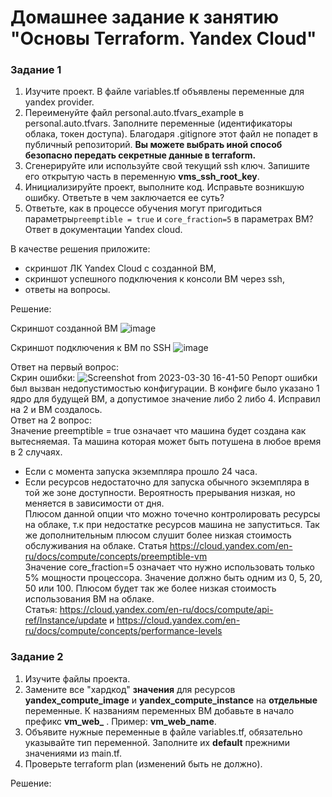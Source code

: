 # Домашнее задание к занятию "Основы Terraform. Yandex Cloud"

### Задание 1

1. Изучите проект. В файле variables.tf объявлены переменные для yandex provider.
2. Переименуйте файл personal.auto.tfvars_example в personal.auto.tfvars. Заполните переменные (идентификаторы облака, токен доступа). Благодаря .gitignore этот файл не попадет в публичный репозиторий. **Вы можете выбрать иной способ безопасно передать секретные данные в terraform.**
3. Сгенерируйте или используйте свой текущий ssh ключ. Запишите его открытую часть в переменную **vms_ssh_root_key**.
4. Инициализируйте проект, выполните код. Исправьте возникшую ошибку. Ответьте в чем заключается ее суть?
5. Ответьте, как в процессе обучения могут пригодиться параметры```preemptible = true``` и ```core_fraction=5``` в параметрах ВМ? Ответ в документации Yandex cloud.

В качестве решения приложите:
- скриншот ЛК Yandex Cloud с созданной ВМ,
- скриншот успешного подключения к консоли ВМ через ssh,
- ответы на вопросы.

Решение:

Скриншот созданной ВМ
![image](https://user-images.githubusercontent.com/92155007/229113344-a53ef6a6-abc4-46b6-9888-acb022dc703f.png)

Скриншот подключения к ВМ по SSH
![image](https://user-images.githubusercontent.com/92155007/229113592-07db024b-0832-4db2-8f39-98e677bcb02d.png)

Ответ на первый вопрос: \
Скрин ошибки:
![Screenshot from 2023-03-30 16-41-50](https://user-images.githubusercontent.com/92155007/229113696-1edeb4f1-85e8-4657-9a76-5c976afaa7a3.png)
Репорт ошибки был вызван недопустимостью конфигурации. В конфиге было указано 1 ядро для будущей ВМ, а допустимое значение либо 2 либо 4. Исправил на 2 и ВМ создалось. \
Ответ на 2 вопрос: \
Значение preemptible = true означает что машина будет создана как вытесняемая. Та машина которая может быть потушена в любое время в 2 случаях.
- Если с момента запуска экземпляра прошло 24 часа.
- Если ресурсов недостаточно для запуска обычного экземпляра в той же зоне доступности. Вероятность прерывания низкая, но меняется в зависимости от дня. \
Плюсом данной опции что можно точечно контролировать ресурсы на облаке, т.к при недостатке ресурсов машина не запуститься. Так же дополнительным плюсом слушит более низкая стоимость обслуживания на облаке. Статья https://cloud.yandex.com/en-ru/docs/compute/concepts/preemptible-vm \
Значение core_fraction=5 означает что нужно использовать только 5% мощности процессора. Значение должно быть одним из 0, 5, 20, 50 или 100. Плюсом будет так же более низкая стоимость использования ВМ на облаке. \
Статья: https://cloud.yandex.com/en-ru/docs/compute/api-ref/Instance/update  и https://cloud.yandex.com/en-ru/docs/compute/concepts/performance-levels


### Задание 2

1. Изучите файлы проекта.
2. Замените все "хардкод" **значения** для ресурсов **yandex_compute_image** и **yandex_compute_instance** на **отдельные** переменные. К названиям переменных ВМ добавьте в начало префикс **vm_web_** .  Пример: **vm_web_name**.
2. Объявите нужные переменные в файле variables.tf, обязательно указывайте тип переменной. Заполните их **default** прежними значениями из main.tf. 
3. Проверьте terraform plan (изменений быть не должно).

Решение:


